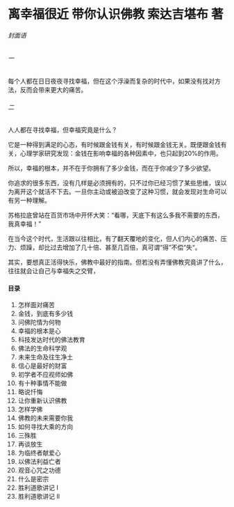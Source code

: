 
# 离幸福很近 带你认识佛教 索达吉堪布 著


###### 封面语

###### 一

每个人都在日日夜夜寻找幸福，但在这个浮澡而复杂的时代中，如果没有找对方法，反而会带来更大的痛苦。

###### 二

人人都在寻找幸福，但幸福究竟是什么？

它是一种得到满足的心态，有时候跟金钱有关，有时候跟金钱无关。既便跟金钱有关，心理学家研究发现：金钱在影响幸福的各种因素中，也只起到20%的作用。

所以，幸福的根本，并不在于你拥有了多少金钱，而在于你减少了多少欲望。

你追求的很多东西，没有几样是必须拥有的，只不过你已经习惯了某些思维，误以为离开这个就活不下去。一旦你主动或被迫改变了这种习惯，就会发现对生命可以有另一种理解。

苏格拉底曾站在百货市场中开怀大笑：“看哪，天底下有这么多我不需要的东西，我真幸福！”


在当今这个时代，生活跟以往相比，有了翻天覆地的变化，但人们内心的痛苦、压力、烦躁，却比过去增加了几十倍、甚至几百倍，真可谓“得”不偿“失“。

其实，要想真正活得快乐，佛教中最好的指南。但若没有弄懂佛教究竟讲了什么，往往就会让自己与幸福失之交臂，

#### 目录

1.  怎样面对痛苦
2.  金钱，到底有多少钱
3.  问佛陀情为何物
4.  幸福的根本是心
5.  科技发达时代的佛法教育
6.  佛法的生命科学观
7.  未来生命及往生净土
8.  信心是最好的财富
9.  初学者不应视师如佛
10. 有十种事情不能做
11. 略说忏悔
12. 让你重新认识佛教
13. 怎样学佛
14. 佛教的未来需要你我
15. 如何寻找大乘的方向
16. 三殊胜
17. 再谈放生
18. 为临终者献爱心
19. 以佛法利益亡者
20. 观音心咒之功德
21. 什么是密宗
22. 胜利道歌讲记 Ⅰ
23. 胜利道歌讲记 Ⅱ

